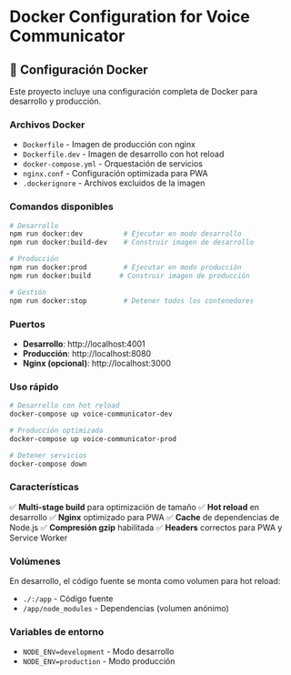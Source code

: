 # Docker Configuration for Voice Communicator

## 🐳 Configuración Docker

Este proyecto incluye una configuración completa de Docker para desarrollo y producción.

### Archivos Docker

- `Dockerfile` - Imagen de producción con nginx
- `Dockerfile.dev` - Imagen de desarrollo con hot reload
- `docker-compose.yml` - Orquestación de servicios
- `nginx.conf` - Configuración optimizada para PWA
- `.dockerignore` - Archivos excluidos de la imagen

### Comandos disponibles

```bash
# Desarrollo
npm run docker:dev          # Ejecutar en modo desarrollo
npm run docker:build-dev    # Construir imagen de desarrollo

# Producción
npm run docker:prod         # Ejecutar en modo producción
npm run docker:build       # Construir imagen de producción

# Gestión
npm run docker:stop         # Detener todos los contenedores
```

### Puertos

- **Desarrollo**: http://localhost:4001
- **Producción**: http://localhost:8080
- **Nginx (opcional)**: http://localhost:3000

### Uso rápido

```bash
# Desarrollo con hot reload
docker-compose up voice-communicator-dev

# Producción optimizada
docker-compose up voice-communicator-prod

# Detener servicios
docker-compose down
```

### Características

✅ **Multi-stage build** para optimización de tamaño
✅ **Hot reload** en desarrollo
✅ **Nginx** optimizado para PWA
✅ **Cache** de dependencias de Node.js
✅ **Compresión gzip** habilitada
✅ **Headers** correctos para PWA y Service Worker

### Volúmenes

En desarrollo, el código fuente se monta como volumen para hot reload:
- `./:/app` - Código fuente
- `/app/node_modules` - Dependencias (volumen anónimo)

### Variables de entorno

- `NODE_ENV=development` - Modo desarrollo
- `NODE_ENV=production` - Modo producción
